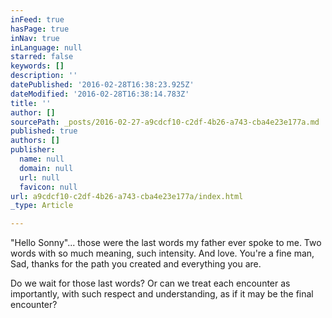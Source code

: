 ```yaml
---
inFeed: true
hasPage: true
inNav: true
inLanguage: null
starred: false
keywords: []
description: ''
datePublished: '2016-02-28T16:38:23.925Z'
dateModified: '2016-02-28T16:38:14.783Z'
title: ''
author: []
sourcePath: _posts/2016-02-27-a9cdcf10-c2df-4b26-a743-cba4e23e177a.md
published: true
authors: []
publisher:
  name: null
  domain: null
  url: null
  favicon: null
url: a9cdcf10-c2df-4b26-a743-cba4e23e177a/index.html
_type: Article

---
```

"Hello Sonny"... those were the last words my father ever spoke to me. Two words with so much meaning, such intensity. And love. You're a fine man, Sad, thanks for the path you created and everything you are.

Do we wait for those last words? Or can we treat each encounter as importantly, with such respect and understanding, as if it may be the final encounter?